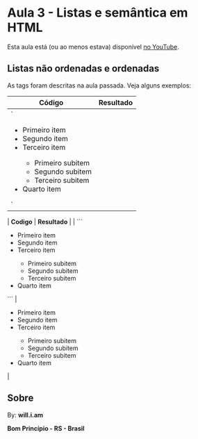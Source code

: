 # Aula 3 - Listas e semântica em HTML

Esta aula está (ou ao menos estava) disponível [no YouTube](https://www.youtube.com/watch?v=ExlIVyYVw04).

## Listas não ordenadas e ordenadas

As tags foram descritas na aula passada. Veja alguns exemplos:

<table>
            <thead>
                <tr>
                    <th>Código</th>
                    <th>Resultado</th>
                </tr>
            </thead>
            <tbody>
                <tr>
                    <td>
                        `<ul>
                            <li>Primeiro item</li>
                            <li>Segundo item</li>
                            <li>Terceiro item</li>
                            <ul>
                                <li>Primeiro subitem</li>
                                <li>Segundo subitem</li>
                                <li>Terceiro subitem</li>
                            </ul>
                            <li>Quarto item</li>
                        </ul>`
                    </td>
                </tr>
            </tbody>
        </table>


| **Codigo** | **Resultado** |
| ```
<ul>
    <li>Primeiro item</li>
    <li>Segundo item</li>
    <li>Terceiro item</li>
    <ul>
        <li>Primeiro subitem</li>
        <li>Segundo subitem</li>
        <li>Terceiro subitem</li>
    </ul>
    <li>Quarto item</li>
</ul>
``` | <ul>
    <li>Primeiro item</li>
    <li>Segundo item</li>
    <li>Terceiro item</li>
    <ul>
        <li>Primeiro subitem</li>
        <li>Segundo subitem</li>
        <li>Terceiro subitem</li>
    </ul>
    <li>Quarto item</li>
</ul> | 

## Sobre

By: **will.i.am**

**Bom Princípio - RS - Brasil**